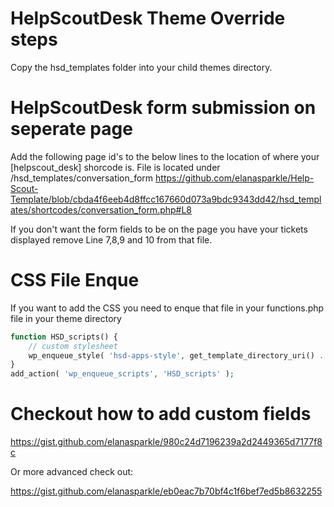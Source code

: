 # HelpScoutDesk Theme Override steps

Copy the hsd_templates folder into your child themes directory.

# HelpScoutDesk form submission on seperate page

Add the following page id's to the below lines to the location of where your [helpscout_desk] shorcode is. 
File is located under /hsd_templates/conversation_form
https://github.com/elanasparkle/Help-Scout-Template/blob/cbda4f6eeb4d8ffcc167660d073a9bdc9343dd42/hsd_templates/shortcodes/conversation_form.php#L8

If you don't want the form fields to be on the page you have your tickets displayed remove Line 7,8,9 and 10 from that file. 

# CSS File Enque
If you want to add the CSS you need to enque that file in your functions.php file in your theme directory

````php
function HSD_scripts() {
	// custom stylesheet
	wp_enqueue_style( 'hsd-apps-style', get_template_directory_uri() . '/hsd_templates/style.css', array(), filemtime(get_template_directory() . '/hsd_templates/style.css'));
}
add_action( 'wp_enqueue_scripts', 'HSD_scripts' );
````
# Checkout how to add custom fields

https://gist.github.com/elanasparkle/980c24d7196239a2d2449365d7177f8c

Or more advanced check out: 

https://gist.github.com/elanasparkle/eb0eac7b70bf4c1f6bef7ed5b8632255
